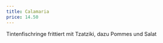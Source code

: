 ```yaml
---
title: Calamaria
price: 14.50
---
```


Tintenfischringe frittiert mit Tzatziki, dazu Pommes und Salat
